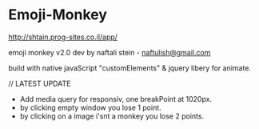 # Emoji-Monkey

http://shtain.prog-sites.co.il/app/


emoji monkey v2.0 
dev by naftali stein - naftulish@gmail.com

build with native javaScript "customElements" & jquery libery for animate.

// LATEST UPDATE

- Add media query for responsiv, one breakPoint at 1020px.
- by clicking empty window you lose 1 point.
- by clicking on a image i'snt a monkey you lose 2 points. 
